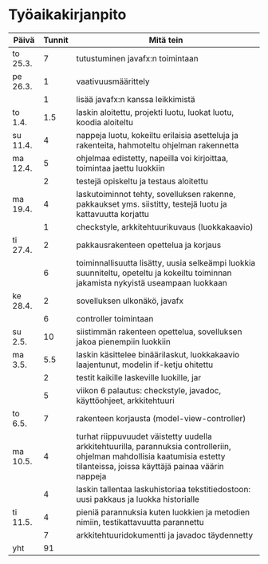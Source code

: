 # Työaikakirjanpito

| Päivä | Tunnit | Mitä tein 
 ------ | ------ | ---------
| to 25.3. | 7 | tutustuminen javafx:n toimintaan
| pe 26.3. | 1 | vaativuusmäärittely
|          | 1 | lisää javafx:n kanssa leikkimistä
| to 1.4.  |1.5| laskin aloitettu, projekti luotu, luokat luotu, koodia aloiteltu
| su 11.4. | 4 | nappeja luotu, kokeiltu erilaisia asetteluja ja rakenteita, hahmoteltu ohjelman rakennetta
| ma 12.4. | 5 | ohjelmaa edistetty, napeilla voi kirjoittaa, toimintaa jaettu luokkiin
|          | 2 | testejä opiskeltu ja testaus aloitettu
| ma 19.4. | 4 | laskutoiminnot tehty, sovelluksen rakenne, pakkaukset yms. siistitty, testejä luotu ja kattavuutta korjattu
|          | 1 | checkstyle, arkkitehtuurikuvaus (luokkakaavio)
| ti 27.4. | 2 | pakkausrakenteen opettelua ja korjaus
|          | 6 | toiminnallisuutta lisätty, uusia selkeämpi luokkia suunniteltu, opeteltu ja kokeiltu toiminnan jakamista nykyistä useampaan luokkaan
| ke 28.4. | 2 | sovelluksen ulkonäkö, javafx
|          | 6 | controller toimintaan
| su 2.5.  | 10| siistimmän rakenteen opettelua, sovelluksen jakoa pienempiin luokkiin
| ma 3.5.  |5.5| laskin käsittelee binäärilaskut, luokkakaavio laajentunut, modelin if-ketju ohitettu
|          | 2 | testit kaikille laskeville luokille, jar
|          | 5 | viikon 6 palautus: checkstyle, javadoc, käyttöohjeet, arkkitehtuuri
| to 6.5.  | 7 | rakenteen korjausta (model-view-controller)
| ma 10.5. | 4 | turhat riippuvuudet väistetty uudella arkkitehtuurilla, parannuksia controlleriin, ohjelman mahdollisia kaatumisia estetty tilanteissa, joissa käyttäjä painaa väärin nappeja
|          | 4 | laskin tallentaa laskuhistoriaa tekstitiedostoon: uusi pakkaus ja luokka historialle
| ti 11.5. | 4 | pieniä parannuksia kuten luokkien ja metodien nimiin, testikattavuutta parannettu
|          | 7 | arkkitehtuuridokumentti ja javadoc täydennetty
| yht      |91 |
